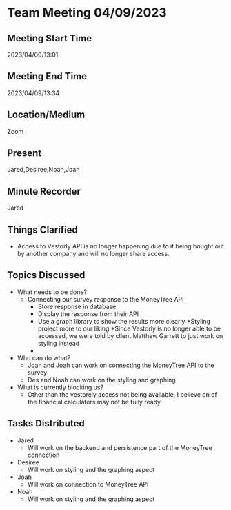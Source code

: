 # Team Meeting 04/09/2023

## Meeting Start Time
2023/04/09/13:01
## Meeting End Time
2023/04/09/13:34

## Location/Medium

Zoom

## Present

Jared,Desiree,Noah,Joah

## Minute Recorder

Jared

## Things Clarified
* Access to Vestorly API is no longer happening due to it being bought out by another company and will no longer share access.

## Topics Discussed
* What needs to be done?
  * Connecting our survey response to the MoneyTree API
    * Store response in database
    * Display the response from their API
    * Use a graph library to show the results more clearly
  *Styling project more to our liking
    *Since Vestorly is no longer able to be accessed, we were told by client Matthew Garrett to just work on styling instead
	*
* Who can do what?
  * Joah and Joah can work on connecting the MoneyTree API to the survey
  * Des and Noah can work on the styling and graphing
* What is currently blocking us?
  * Other than the vestorely access not being available, I believe on of the financial calculators may not be fully ready

## Tasks Distributed
* Jared
  * Will work on the backend and persistence part of the MoneyTree connection
* Desiree
  * Will work on styling and the graphing aspect
* Joah
  * Will work on connection to MoneyTree API
* Noah
  * Will work on styling and the graphing aspect